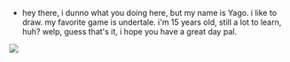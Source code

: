 - hey there, i dunno what you doing here, but my name is Yago.
i like to draw.
my favorite game is undertale.
i'm 15 years old, still a lot to learn, huh?
welp, guess that's it, i hope you have a great day pal.

![](https://giffiles.alphacoders.com/162/162105.gif)


